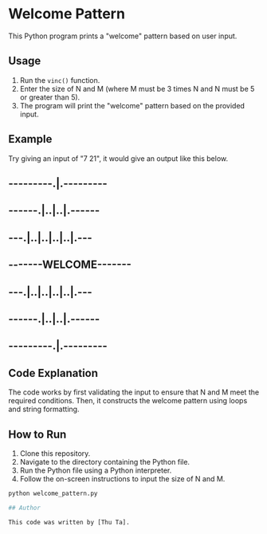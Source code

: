 # Welcome Pattern

This Python program prints a "welcome" pattern based on user input.

## Usage

1. Run the `vinc()` function.
2. Enter the size of N and M (where M must be 3 times N and N must be 5 or greater than 5).
3. The program will print the "welcome" pattern based on the provided input.

## Example

Try giving an input of "7 21", it would give an output like this below.

## ---------.|.---------        
## ------.|..|..|.------        
## ---.|..|..|..|..|.---        
## -------WELCOME-------        
## ---.|..|..|..|..|.---        
## ------.|..|..|.------        
## ---------.|.---------   

## Code Explanation

The code works by first validating the input to ensure that N and M meet the required conditions. Then, it constructs the welcome pattern using loops and string formatting.

## How to Run

1. Clone this repository.
2. Navigate to the directory containing the Python file.
3. Run the Python file using a Python interpreter.
4. Follow the on-screen instructions to input the size of N and M.

```python
python welcome_pattern.py

## Author

This code was written by [Thu Ta].